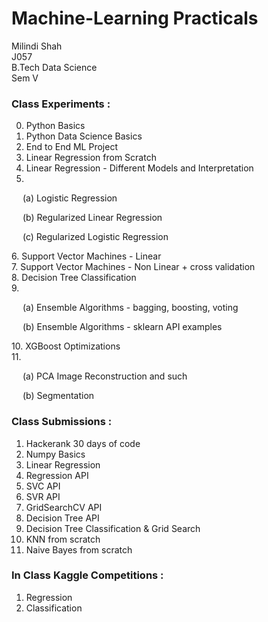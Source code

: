 # Machine-Learning Practicals

Milindi Shah <br>
J057 <br>
B.Tech Data Science <br>
Sem V <br>

### Class Experiments :

0. Python Basics
1. Python Data Science Basics
2. End to End ML Project
3. Linear Regression from Scratch
4. Linear Regression - Different Models and Interpretation
5.  <br>
<p>&emsp;    (a) Logistic Regression </p>
<p>&emsp;    (b) Regularized Linear Regression </p>
<p>&emsp;    (c) Regularized Logistic Regression </p>
6. Support Vector Machines - Linear <br>
7. Support Vector Machines - Non Linear + cross validation <br>
8. Decision Tree Classification <br>
9.   <br>
<p>&emsp;    (a) Ensemble Algorithms - bagging, boosting, voting </p>
<p>&emsp;    (b) Ensemble Algorithms - sklearn API examples </p>
10. XGBoost Optimizations <br>
11.  <br>
<p>&emsp;    (a) PCA Image Reconstruction and such </p>
<p>&emsp;    (b) Segmentation </p>


### Class Submissions :

1. Hackerank 30 days of code
2. Numpy Basics
3. Linear Regression
4. Regression API
5. SVC API
6. SVR API
7. GridSearchCV API
8. Decision Tree API
9. Decision Tree Classification & Grid Search
10. KNN from scratch
11. Naive Bayes from scratch

### In Class Kaggle Competitions :

1. Regression
2. Classification

